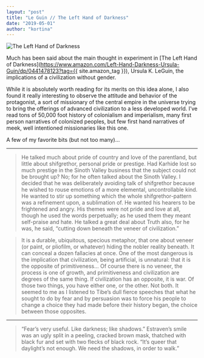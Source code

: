 ```yaml
---
layout: "post"
title: "Le Guin // The Left Hand of Darkness"
date: "2019-05-01"
author: "kortina"
---
```



![The Left Hand of Darkness](https://cdn-images-1.medium.com/max/600/0*oOEpjgfmOtzomObV.jpg)

Much has been said about the main thought in experiment in [The Left Hand of Darkness](https://www.amazon.com/Left-Hand-Darkness-Ursula-Guin/dp/0441478123?tag={{ site.amazon_tag }}), Ursula K. LeGuin, the implications of a civilization without gender.

While it is absolutely worth reading for its merits on this idea alone, I also found it really interesting to observe the attitude and behavior of the protagonist, a sort of missionary of the central empire in the universe trying to bring the offerings of advanced civilization to a less developed world. I’ve read tons of 50,000 foot history of colonialism and imperialism, many first person narratives of colonized peoples, but few first hand narratives of meek, well intentioned missionaries like this one.

A few of my favorite bits (but not too many)…

---

> He talked much about pride of country and love of the parentland, but little about shifgrethor, personal pride or prestige. Had Karhide lost so much prestige in the Sinoth Valley business that the subject could not be brought up? No; for he often talked about the Sinoth Valley. I decided that he was deliberately avoiding talk of shifgrethor because he wished to rouse emotions of a more elemental, uncontrollable kind. He wanted to stir up something which the whole shifgrethor-pattern was a refinement upon, a sublimation of. He wanted his hearers to be frightened and angry. His themes were not pride and love at all, though he used the words perpetually; as he used them they meant self-praise and hate. He talked a great deal about Truth also, for he was, he said, “cutting down beneath the veneer of civilization.”

> It is a durable, ubiquitous, specious metaphor, that one about veneer (or paint, or pliofilm, or whatever) hiding the nobler reality beneath. It can conceal a dozen fallacies at once. One of the most dangerous is the implication that civilization, being artificial, is unnatural: that it is the opposite of primitiveness… Of course there is no veneer, the process is one of growth, and primitiveness and civilization are degrees of the same thing. If civilization has an opposite, it is war. Of those two things, you have either one, or the other. Not both. It seemed to me as I listened to Tibe’s dull fierce speeches that what he sought to do by fear and by persuasion was to force his people to change a choice they had made before their history began, the choice between those opposites.

---

> “Fear’s very useful. Like darkness; like shadows.” Estraven’s smile was an ugly split in a peeling, cracked brown mask, thatched with black fur and set with two flecks of black rock. “It’s queer that daylight’s not enough. We need the shadows, in order to walk.”


